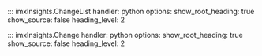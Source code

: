 ::: imxInsights.ChangeList
    handler: python
    options:
      show_root_heading: true
      show_source: false
      heading_level: 2

::: imxInsights.Change
    handler: python
    options:
      show_root_heading: true
      show_source: false
      heading_level: 2
